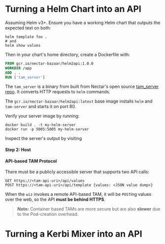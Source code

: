 
# Turning a Helm Chart into an API 

Assuming Helm v3+. Ensure you have a working Helm chart that outputs the expected
text on both:
```shell script
helm template foo .
# and
helm show values
``` 

Then in your chart's home directory, create a Dockerfile with:

```dockerfile
FROM gcr.io/nectar-bazaar/helm2api:1.0.0
WORKDIR /app
ADD . .
RUN ['tam_server']
```

The `tam_server` is a binary from built from Nectar's open source 
[tam_server repo](https://github.com/nectar-cs/tam_server/releases). It converts HTTP requests
to `helm` commands.

The `gcr.io/nectar-bazaar/helm2api:latest` base image installs `helm` and `tam-server` and starts it 
on port 80.

Verify your server image by running: 
```
docker build . -t my-helm-server
docker run -p 5005:5005 my-helm-server
```

Inspect the server's output by visiting 

#### Step 2: Host

#### API-based TAM Protocol

There must be a publicly accessible server that supports two API calls:
```
GET https://<tam-api-uri>/api/values
POST https://<tam-api-uri>/api/template {values: <JSON value dump>}
```

When the `wiz` invokes a remote API-based TAM, it will be `POST`ing 
values over the web, so the API **must be behind HTTPS**.

> **Note:** Container based TAMs are more secure 
but are also **slower** due to the Pod-creation overhead.


# Turning a Kerbi Mixer into an API
